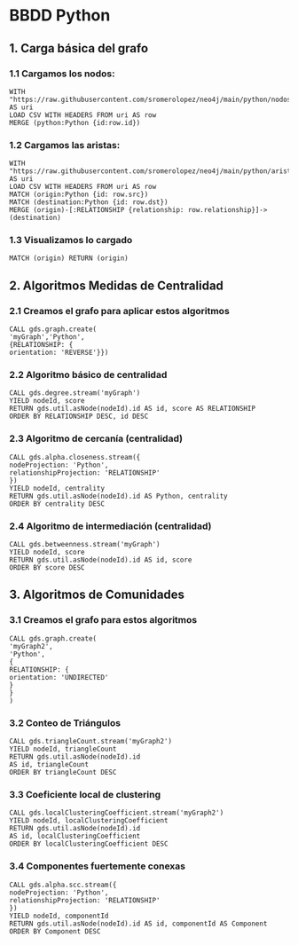 
# BBDD Python

## 1. Carga básica del grafo

### 1.1 Cargamos los nodos:

```console
WITH "https://raw.githubusercontent.com/sromerolopez/neo4j/main/python/nodos.csv" AS uri
LOAD CSV WITH HEADERS FROM uri AS row
MERGE (python:Python {id:row.id})
```

### 1.2 Cargamos las aristas:

```console
WITH "https://raw.githubusercontent.com/sromerolopez/neo4j/main/python/aristas.csv" AS uri
LOAD CSV WITH HEADERS FROM uri AS row
MATCH (origin:Python {id: row.src})
MATCH (destination:Python {id: row.dst})
MERGE (origin)-[:RELATIONSHIP {relationship: row.relationship}]->(destination)
```

### 1.3 Visualizamos lo cargado

```console
MATCH (origin) RETURN (origin)
```


## 2. Algoritmos Medidas de Centralidad

### 2.1 Creamos el grafo para aplicar estos algoritmos

```console
CALL gds.graph.create(
'myGraph','Python',
{RELATIONSHIP: {
orientation: 'REVERSE'}})
```

### 2.2 Algoritmo básico de centralidad

```console
CALL gds.degree.stream('myGraph')
YIELD nodeId, score
RETURN gds.util.asNode(nodeId).id AS id, score AS RELATIONSHIP
ORDER BY RELATIONSHIP DESC, id DESC
```

### 2.3 Algoritmo de cercanía (centralidad)
```console
CALL gds.alpha.closeness.stream({
nodeProjection: 'Python',
relationshipProjection: 'RELATIONSHIP'
})
YIELD nodeId, centrality
RETURN gds.util.asNode(nodeId).id AS Python, centrality
ORDER BY centrality DESC
```

### 2.4 Algoritmo de intermediación (centralidad)
```console
CALL gds.betweenness.stream('myGraph')
YIELD nodeId, score
RETURN gds.util.asNode(nodeId).id AS id, score
ORDER BY score DESC
```

## 3. Algoritmos de Comunidades

### 3.1 Creamos el grafo para estos algoritmos
```console
CALL gds.graph.create(
'myGraph2',
'Python',
{
RELATIONSHIP: {
orientation: 'UNDIRECTED'
}
}
)
```

### 3.2 Conteo de Triángulos
```console
CALL gds.triangleCount.stream('myGraph2')
YIELD nodeId, triangleCount
RETURN gds.util.asNode(nodeId).id
AS id, triangleCount
ORDER BY triangleCount DESC
```

### 3.3 Coeficiente local de clustering
```console
CALL gds.localClusteringCoefficient.stream('myGraph2')
YIELD nodeId, localClusteringCoefficient
RETURN gds.util.asNode(nodeId).id
AS id, localClusteringCoefficient
ORDER BY localClusteringCoefficient DESC
```

### 3.4 Componentes fuertemente conexas
```console
CALL gds.alpha.scc.stream({
nodeProjection: 'Python',
relationshipProjection: 'RELATIONSHIP'
})
YIELD nodeId, componentId
RETURN gds.util.asNode(nodeId).id AS id, componentId AS Component
ORDER BY Component DESC
```
